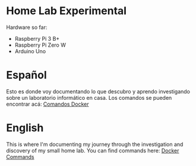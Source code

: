 # Home Lab Experimental
Hardware so far:
<ul>
  <li>Raspberry Pi 3 B+</li>
  <li>Raspberry Pi Zero W</li>
  <li>Arduino Uno</li>
</ul> 



# Español
Esto es donde voy documentando lo que descubro y aprendo investigando sobre un laboratorio informático en casa.
Los comandos se pueden encontrar acá: <a href="https://github.com/stonemantlearg/Home-Lab/blob/master/Docker/Comandos%20Basicos">Comandos Docker</a> 
      
# English
This is where I'm documenting my journey through the investigation and discovery of my small home lab.
You can find commands here: <a href="https://github.com/stonemantlearg/Home-Lab/blob/master/Docker/Comandos%20Basicos">Docker Commands</a> 
